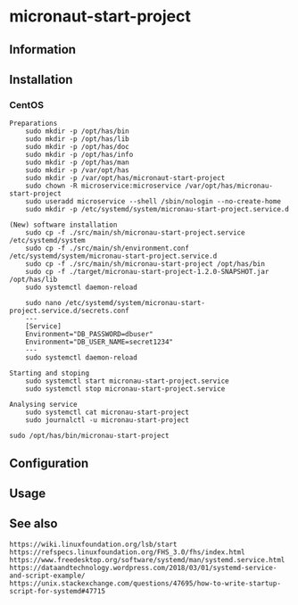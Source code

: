 # micronaut-start-project

## Information

## Installation

### CentOS

    Preparations
        sudo mkdir -p /opt/has/bin
        sudo mkdir -p /opt/has/lib
        sudo mkdir -p /opt/has/doc
        sudo mkdir -p /opt/has/info
        sudo mkdir -p /opt/has/man
        sudo mkdir -p /var/opt/has
        sudo mkdir -p /var/opt/has/micronaut-start-project
        sudo chown -R microservice:microservice /var/opt/has/micronau-start-project
        sudo useradd microservice --shell /sbin/nologin --no-create-home
        sudo mkdir -p /etc/systemd/system/micronau-start-project.service.d

    (New) software installation
        sudo cp -f ./src/main/sh/micronau-start-project.service /etc/systemd/system
        sudo cp -f ./src/main/sh/environment.conf /etc/systemd/system/micronau-start-project.service.d
        sudo cp -f ./src/main/sh/micronau-start-project /opt/has/bin
        sudo cp -f ./target/micronau-start-project-1.2.0-SNAPSHOT.jar /opt/has/lib
        sudo systemctl daemon-reload

        sudo nano /etc/systemd/system/micronau-start-project.service.d/secrets.conf
        ---
        [Service]
        Environment="DB_PASSWORD=dbuser"
        Environment="DB_USER_NAME=secret1234"
        ---
        sudo systemctl daemon-reload

    Starting and stoping
        sudo systemctl start micronau-start-project.service
        sudo systemctl stop micronau-start-project.service

    Analysing service
        sudo systemctl cat micronau-start-project
        sudo journalctl -u micronau-start-project

    sudo /opt/has/bin/micronau-start-project

## Configuration

## Usage

## See also

    https://wiki.linuxfoundation.org/lsb/start
    https://refspecs.linuxfoundation.org/FHS_3.0/fhs/index.html
    https://www.freedesktop.org/software/systemd/man/systemd.service.html
    https://dataandtechnology.wordpress.com/2018/03/01/systemd-service-and-script-example/
    https://unix.stackexchange.com/questions/47695/how-to-write-startup-script-for-systemd#47715
